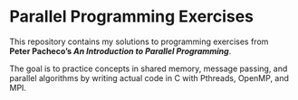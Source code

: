 # Parallel Programming Exercises

This repository contains my solutions to programming exercises from  
**Peter Pacheco’s _An Introduction to Parallel Programming_**.

The goal is to practice concepts in shared memory, message passing, and parallel algorithms by writing actual code in C with Pthreads, OpenMP, and MPI.
